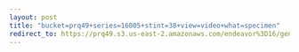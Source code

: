 ```yaml
---
layout: post
title: "bucket=prq49+series=16005+stint=38+view=video+what=specimen"
redirect_to: https://prq49.s3.us-east-2.amazonaws.com/endeavor%3D16/genomes/stage%3D0%2Bwhat%3Dgenerated/stint%3D38/series%3D16005/a%3Dgenome%2Bcriteria%3Dabundance%2Bmorph%3Dwildtype%2Bproc%3D0%2Bseries%3D16005%2Bstint%3D38%2Bthread%3D0%2Bvariation%3Dmaster%2Bext%3D.json.gz
---
```

